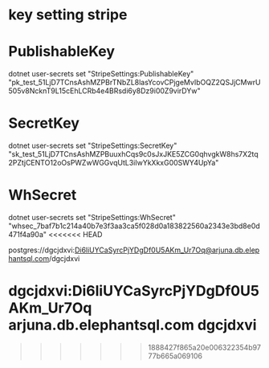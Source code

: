 # key setting stripe 

# PublishableKey
dotnet user-secrets set "StripeSettings:PublishableKey" "pk_test_51LjD7TCnsAshMZPBrTNbZL8lasYcovCPjgeMvIbOQZ2QSJjCMwrU505v8NcknT9L15cEhLCRb4e4BRsdi6y8Dz9i00Z9virDYw"

# SecretKey
dotnet user-secrets set "StripeSettings:SecretKey" "sk_test_51LjD7TCnsAshMZPBuuxhCqs9c0sJxJKE5ZCG0qhvgkW8hs7X2tq2PZtjCENTO12oOsPWZwWGGvqUtL3iIwYkXkxG00SWY4UpYa"

# WhSecret
dotnet user-secrets set "StripeSettings:WhSecret" "whsec_7baf7b1c214a40b7e3f3aa3ca5f028d0a183822560a2343e3bd8e0d471f4a90a"
<<<<<<< HEAD

postgres://dgcjdxvi:Di6liUYCaSyrcPjYDgDf0U5AKm_Ur7Oq@arjuna.db.elephantsql.com/dgcjdxvi

dgcjdxvi:Di6liUYCaSyrcPjYDgDf0U5AKm_Ur7Oq
arjuna.db.elephantsql.com
dgcjdxvi
=======
>>>>>>> 1888427f865a20e006322354b9777b665a069106
